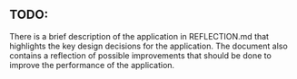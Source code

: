 ## TODO: 

There is a brief description of the application in REFLECTION.md that highlights the key design decisions for the application. The document also contains a reflection of possible improvements that should be done to improve the performance of the application.